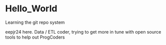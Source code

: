 # Hello_World
Learning the git repo system

eepjr24 here. Data / ETL coder, trying to get more in tune with open source tools to help out ProgCoders
